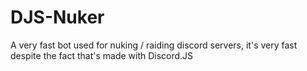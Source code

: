 # DJS-Nuker
A very fast bot used for nuking / raiding discord servers, it's very fast despite the fact that's made with Discord.JS

